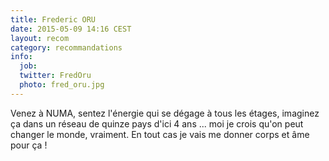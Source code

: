 ```yaml
---
title: Frederic ORU
date: 2015-05-09 14:16 CEST
layout: recom
category: recommandations
info:
  job: 
  twitter: FredOru
  photo: fred_oru.jpg
---
```


Venez à NUMA, sentez l'énergie qui se dégage à tous les étages, imaginez ça dans un réseau de quinze pays d'ici 4 ans ... moi je crois qu'on peut changer le monde, vraiment. En tout cas je vais me donner corps et âme pour ça !
